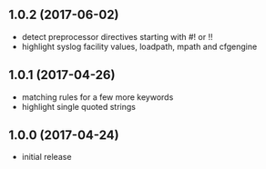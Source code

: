 ## 1.0.2 (2017-06-02)

  * detect preprocessor directives starting with #! or !!
  * highlight syslog facility values, loadpath, mpath and cfgengine

## 1.0.1 (2017-04-26)

  * matching rules for a few more keywords
  * highlight single quoted strings

## 1.0.0 (2017-04-24)

  * initial release
